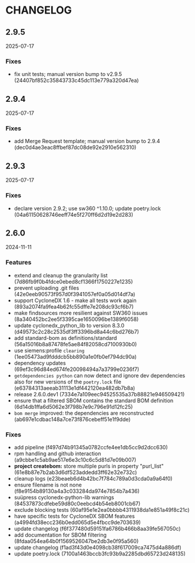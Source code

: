 # CHANGELOG

<!--- next entry here -->

## 2.9.5
2025-07-17

### Fixes

- fix unit tests; manual version bump to v2.9.5 (24407bf852c35843733c45dc113e779a320d47ea)

## 2.9.4
2025-07-17

### Fixes

- add Merge Request template; manual version bump to 2.9.4 (dec0d4ae3eac8ffbef87dc08de92e2910e562310)

## 2.9.3
2025-07-17

### Fixes

- declare version 2.9.2; use sw360 ^1.10.0; update poetry.lock (04a61150628746eeff74e5f270ff6d2d19e2d283)

## 2.6.0
2024-11-11

### Features

- extend and cleanup the granularity list (7d86fb9f0b4fdce0ebed8cf1366f1750227e1235)
- prevent uploading .git files (42e0eeb90573f957d0f3941057ef0a05d014df7a)
- support CycloneDX 1.6 - make all tests work again (893a2074fa9fea4b62fc55dffe7e208dc93cf6b7)
- make findsources more resilient against SW360 issues (8a340452bc2ee5f3395cae1650096be1389f6058)
- update cyclonedx_python_lib to version 8.3.0 (d49573c2c28c2535df3ff3396bd8a44c6bd276b7)
- add standard-bom as definitions/standard (56a15016b8a87478fe5ae84f82058cd7100930b0)
- use siemens:profile `clearing` (1ee05473ad9fdddcb5bb890a1e0fb0ef794dc90a)
- dependency updates (69ef3c96d84ed674fe20098494a7a3799e0236f7)
- `getdependencies python` can now detect and ignore dev dependencies also for new versions of the `poetry.lock` file (e63784313aeeab31113e1df442120ea482db7b8a)
- release 2.6.0.dev1 (7334e7a109eec94525535a37b88821e946509421)
- ensure that a filtered SBOM contains the standard BOM definition (6d14db1ffa6d5062e3f798b7e9c796e91d12fc25)
- `bom merge` improved: the dependencies are reconstructed (ab697e1cdbac148a7ce73f876cebeff51e1f9dde)

### Fixes

- add pipeline (f497d74b91345a0782ccfe4ee1db5cc9d2dcc630)
- rpm handling and github interaction (a9cbbe1c5ab9ae517e6e3c10c6c5d81d7e09b007)
- **project createbom:** store multiple purls in property "purl_list" (61e8b87e7b2ab3d6df523addedd3ff62e32e732c)
- cleanup logs (e23beaeb6d4b42bc7f784c789a0d3cda0a9a64f0)
- ensure filename is not none (f8e9154b89130a4a3c033284da974e7854b7a436)
- suüpress cyclonedx-python-lib warnings (84537873cdfebe59d80c0eebcd4b54eb8001cb67)
- exclude blocking tests (60af95e1e2ea0bbbb4311938da1e851a49f8c21c)
- have specific tests for CycloneDX SBOM features (a4994fd38ecc236b0edd065d5e4fbcc9de703639)
- update changelog (f6f377480d59151fa6786b466b8aa39fe567050c)
- add documentation for SBOM filtering (8fdaa054ea64b0f1569526047be2db3e0f95a560)
- update changelog (f1ad3f43d0e4098cb38f617009ca7475d4a886df)
- update poetry.lock (7100a1463bccb3fc93b9a2285dbd65723d248135)